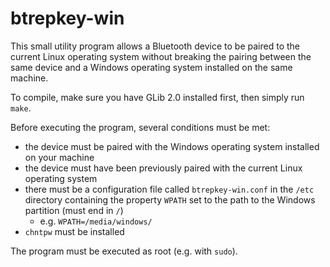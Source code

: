 # btrepkey-win

This small utility program allows a Bluetooth device to be paired to the current Linux operating system without breaking the pairing between the same device and a Windows operating system installed on the same machine. 

To compile, make sure you have GLib 2.0 installed first, then simply run `make`.

Before executing the program, several conditions must be met:

  - the device must be paired with the Windows operating system installed on your machine
  - the device must have been previously paired with the current Linux operating system
  - there must be a configuration file called `btrepkey-win.conf` in the `/etc` directory containing the property `WPATH` set to the path to the Windows partition (must end in `/`)
    - e.g. `WPATH=/media/windows/`
  - `chntpw` must be installed

The program must be executed as root (e.g. with `sudo`).